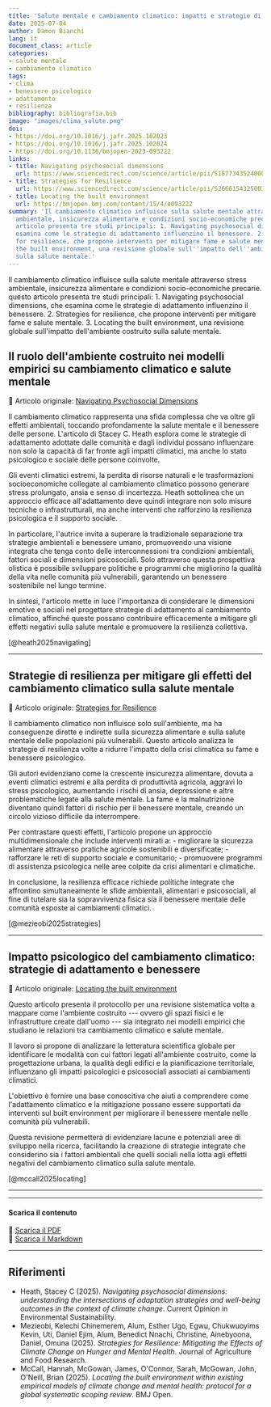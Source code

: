 ```yaml
---
title: 'Salute mentale e cambiamento climatico: impatti e strategie di adattamento'
date: 2025-07-04
author: Damon Bianchi
lang: it
document_class: article
categories:
- salute mentale
- cambiamento climatico
tags:
- clima
- benessere psicologico
- adattamento
- resilienza
bibliography: bibliografia.bib
image: "images/clima_salute.png"
doi:
- https://doi.org/10.1016/j.jafr.2025.102023
- https://doi.org/10.1016/j.jafr.2025.102024
- https://doi.org/10.1136/bmjopen-2023-093222
links:
- title: Navigating psychosocial dimensions
  url: https://www.sciencedirect.com/science/article/pii/S1877343524000800
- title: Strategies for Resilience
  url: https://www.sciencedirect.com/science/article/pii/S2666154325003941
- title: Locating the built environment
  url: https://bmjopen.bmj.com/content/15/4/e093222
summary: 'Il cambiamento climatico influisce sulla salute mentale attraverso stress
  ambientale, insicurezza alimentare e condizioni socio-economiche precarie. questo
  articolo presenta tre studi principali: 1. Navigating psychosocial dimensions, che
  esamina come le strategie di adattamento influenzino il benessere. 2. Strategies
  for resilience, che propone interventi per mitigare fame e salute mentale. 3. Locating
  the built environment, una revisione globale sull''impatto dell''ambiente costruito
  sulla salute mentale.'
---
```


Il cambiamento climatico influisce sulla salute mentale attraverso stress ambientale, insicurezza alimentare e condizioni socio-economiche precarie. questo articolo presenta tre studi principali: 1. Navigating psychosocial dimensions, che esamina come le strategie di adattamento influenzino il benessere. 2. Strategies for resilience, che propone interventi per mitigare fame e salute mentale. 3. Locating the built environment, una revisione globale sull'impatto dell'ambiente costruito sulla salute mentale.

## Il ruolo dell'ambiente costruito nei modelli empirici su cambiamento climatico e salute mentale

📄 Articolo originale: 
[Navigating Psychosocial Dimensions](https://www.sciencedirect.com/science/article/pii/S1877343524000800)


Il cambiamento climatico rappresenta una sfida complessa che va oltre
gli effetti ambientali, toccando profondamente la salute mentale e il
benessere delle persone. L'articolo di Stacey C. Heath  esplora come le
strategie di adattamento adottate dalle comunità e dagli individui
possano influenzare non solo la capacità di far fronte agli impatti
climatici, ma anche lo stato psicologico e sociale delle persone
coinvolte.

Gli eventi climatici estremi, la perdita di risorse naturali e le
trasformazioni socioeconomiche collegate al cambiamento climatico
possono generare stress prolungato, ansia e senso di incertezza. Heath
sottolinea che un approccio efficace all'adattamento deve quindi
integrare non solo misure tecniche o infrastrutturali, ma anche
interventi che rafforzino la resilienza psicologica e il supporto
sociale.

In particolare, l'autrice invita a superare la tradizionale separazione
tra strategie ambientali e benessere umano, promuovendo una visione
integrata che tenga conto delle interconnessioni tra condizioni
ambientali, fattori sociali e dimensioni psicosociali. Solo attraverso
questa prospettiva olistica è possibile sviluppare politiche e programmi
che migliorino la qualità della vita nelle comunità più vulnerabili,
garantendo un benessere sostenibile nel lungo termine.

In sintesi, l'articolo mette in luce l'importanza di considerare le
dimensioni emotive e sociali nel progettare strategie di adattamento al
cambiamento climatico, affinché queste possano contribuire efficacemente
a mitigare gli effetti negativi sulla salute mentale e promuovere la
resilienza collettiva.

[@heath2025navigating]

____

## Strategie di resilienza per mitigare gli effetti del cambiamento climatico sulla salute mentale

📄 Articolo originale: 
[Strategies for Resilience](https://www.sciencedirect.com/science/article/pii/S2666154325003941)


Il cambiamento climatico non influisce solo sull'ambiente, ma ha
conseguenze dirette e indirette sulla sicurezza alimentare e sulla
salute mentale delle popolazioni più vulnerabili. Questo articolo
analizza le strategie di resilienza volte a ridurre l'impatto della
crisi climatica su fame e benessere psicologico.

Gli autori  evidenziano come la crescente insicurezza alimentare, dovuta
a eventi climatici estremi e alla perdita di produttività agricola,
aggravi lo stress psicologico, aumentando i rischi di ansia, depressione
e altre problematiche legate alla salute mentale. La fame e la
malnutrizione diventano quindi fattori di rischio per il benessere
mentale, creando un circolo vizioso difficile da interrompere.

Per contrastare questi effetti, l'articolo propone un approccio
multidimensionale che include interventi mirati a: - migliorare la
sicurezza alimentare attraverso pratiche agricole sostenibili e
diversificate; - rafforzare le reti di supporto sociale e comunitario; -
promuovere programmi di assistenza psicologica nelle aree colpite da
crisi alimentari e climatiche.

In conclusione, la resilienza efficace richiede politiche integrate che
affrontino simultaneamente le sfide ambientali, alimentari e
psicosociali, al fine di tutelare sia la sopravvivenza fisica sia il
benessere mentale delle comunità esposte ai cambiamenti climatici.

[@mezieobi2025strategies]

____

## Impatto psicologico del cambiamento climatico: strategie di adattamento e benessere

📄 Articolo originale: 
[Locating the built environment](https://www.sciencedirect.com/science/article/pii/S1877343524000800)

Questo articolo presenta il protocollo per una revisione sistematica
volta a mappare come l'ambiente costruito --- ovvero gli spazi fisici e
le infrastrutture create dall'uomo --- sia integrato nei modelli
empirici che studiano le relazioni tra cambiamento climatico e salute
mentale.

Il lavoro si propone di analizzare la letteratura scientifica globale
per identificare le modalità con cui fattori legati all'ambiente
costruito, come la progettazione urbana, la qualità degli edifici e la
pianificazione territoriale, influenzano gli impatti psicologici e
psicosociali associati ai cambiamenti climatici.

L'obiettivo è fornire una base conoscitiva che aiuti a comprendere come
l'adattamento climatico e la mitigazione possano essere supportati da
interventi sul built environment per migliorare il benessere mentale
nelle comunità più vulnerabili.

Questa revisione permetterà di evidenziare lacune e potenziali aree di
sviluppo nella ricerca, facilitando la creazione di strategie integrate
che considerino sia i fattori ambientali che quelli sociali nella lotta
agli effetti negativi del cambiamento climatico sulla salute mentale.

 [@mccall2025locating]

_____

---

#### Scarica il contenuto

📄 [Scarica il PDF](https://voksdb.github.io/sito_hugo_editoria/downloads/clima_salute_mentale.pdf)  
📝 [Scarica il Markdown](https://voksdb.github.io/sito_hugo_editoria/downloads/clima_salute_mentale.md)


---

## Riferimenti

- Heath, Stacey C (2025). *Navigating psychosocial dimensions: understanding the intersections of adaptation strategies and well-being outcomes in the context of climate change*. Current Opinion in Environmental Sustainability. 
- Mezieobi, Kelechi Chinemerem, Alum, Esther Ugo, Egwu, Chukwuoyims Kevin, Uti, Daniel Ejim, Alum, Benedict Nnachi, Christine, Ainebyoona, Daniel, Omuna (2025). *Strategies for Resilience: Mitigating the Effects of Climate Change on Hunger and Mental Health*. Journal of Agriculture and Food Research. 
- McCall, Hannah, McGowan, James, O'Connor, Sarah, McGowan, John, O'Neill, Brian (2025). *Locating the built environment within existing empirical models of climate change and mental health: protocol for a global systematic scoping review*. BMJ Open. 
